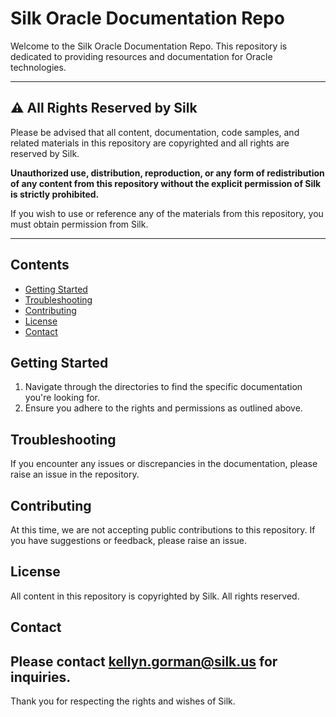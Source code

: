 # Silk Oracle Documentation Repo

Welcome to the Silk Oracle Documentation Repo. This repository is dedicated to providing resources and documentation for Oracle technologies.

---

## ⚠️ **All Rights Reserved by Silk**

Please be advised that all content, documentation, code samples, and related materials in this repository are copyrighted and all rights are reserved by Silk. 

**Unauthorized use, distribution, reproduction, or any form of redistribution of any content from this repository without the explicit permission of Silk is strictly prohibited.**

If you wish to use or reference any of the materials from this repository, you must obtain permission from Silk. 

---

## Contents

- [Getting Started](#getting-started)
- [Troubleshooting](#troubleshooting)
- [Contributing](#contributing)
- [License](#license)
- [Contact](#contact)

## Getting Started

1. Navigate through the directories to find the specific documentation you're looking for.
2. Ensure you adhere to the rights and permissions as outlined above.

## Troubleshooting

If you encounter any issues or discrepancies in the documentation, please raise an issue in the repository. 

## Contributing

At this time, we are not accepting public contributions to this repository. If you have suggestions or feedback, please raise an issue.

## License

All content in this repository is copyrighted by Silk. All rights reserved.

## Contact

Please contact [kellyn.gorman@silk.us](mailto:kellyn.gorman@silk.us) for inquiries.
---

Thank you for respecting the rights and wishes of Silk.
